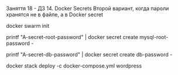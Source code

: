 Заняття 18 - ДЗ 14. Docker Secrets
Второй вариант, когда пароли хранятся не в файле, а в Docker secret

docker swarm init

printf "A-secret-root-password" | docker secret create mysql-root-password - 

printf "A-secret-db-password" | docker secret create db-password - 

docker stack deploy -c docker-compose.yml wordpress
